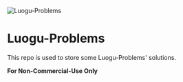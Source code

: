![Luogu-Problems](https://socialify.git.ci/CongJyu/Luogu-Problems/image?description=1&font=Bitter&forks=1&issues=1&language=1&name=1&owner=1&pattern=Signal&pulls=1&stargazers=1&theme=Light)

# Luogu-Problems

This repo is used to store some Luogu-Problems' solutions.

**For Non-Commercial-Use Only**
